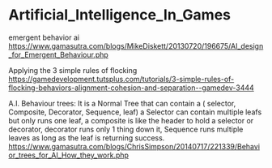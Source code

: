 # Artificial_Intelligence_In_Games


emergent behavior ai
https://www.gamasutra.com/blogs/MikeDiskett/20130720/196675/AI_design_for_Emergent_Behaviour.php

Applying the 3 simple rules of flocking
https://gamedevelopment.tutsplus.com/tutorials/3-simple-rules-of-flocking-behaviors-alignment-cohesion-and-separation--gamedev-3444


A.I. Behaviour trees: It is a Normal Tree that can contain a ( selector, Composite, Decorator, Sequence, leaf) 
a Selector can contain multiple leafs but only runs one leaf, a composite is like the header to hold a selector or decorator, decorator runs only 1 thing down it, Sequence runs multiple leaves as long as the leaf is returning success.
https://www.gamasutra.com/blogs/ChrisSimpson/20140717/221339/Behavior_trees_for_AI_How_they_work.php
